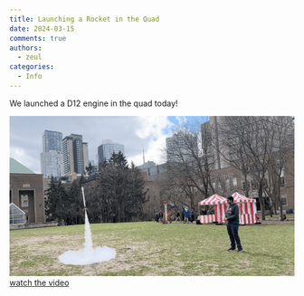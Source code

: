 ```yaml
---
title: Launching a Rocket in the Quad
date: 2024-03-15
comments: true
authors:
  - zeul
categories:
  - Info
---
```


We launched a D12 engine in the quad today!

![Launch](launch.png)
[watch the video](launch.MOV)